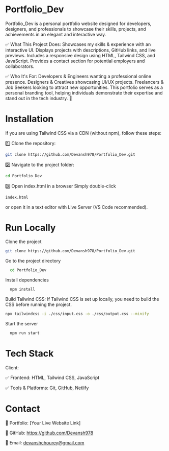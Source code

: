 # Portfolio_Dev
Portfolio_Dev is a personal portfolio website designed for developers, designers, and professionals to showcase their skills, projects, and achievements in an elegant and interactive way.

✅ What This Project Does: Showcases my skills & experience with an interactive UI. Displays projects with descriptions, GitHub links, and live previews. Includes a responsive design using HTML, Tailwind CSS, and JavaScript. Provides a contact section for potential employers and collaborators.

✅ Who It's For: Developers & Engineers wanting a professional online presence. Designers & Creatives showcasing UI/UX projects. Freelancers & Job Seekers looking to attract new opportunities. This portfolio serves as a personal branding tool, helping individuals demonstrate their expertise and stand out in the tech industry. 🚀

# Installation
If you are using Tailwind CSS via a CDN (without npm), follow these steps:

1️⃣ Clone the repository:
```bash
git clone https://github.com/Devansh978/Portfolio_Dev.git
```
2️⃣ Navigate to the project folder:
```bash
cd Portfolio_Dev
```
3️⃣ Open index.html in a browser Simply double-click
```bash
index.html
```
or open it in a text editor with Live Server (VS Code recommended).

# Run Locally
Clone the project
```bash
git clone https://github.com/Devansh978/Portfolio_Dev.git
```
Go to the project directory
```bash
  cd Portfolio_Dev
```
Install dependencies
```bash
  npm install
```
Build Tailwind CSS: If Tailwind CSS is set up locally, you need to build the CSS before running the project.

```bash
npx tailwindcss -i ./css/input.css -o ./css/output.css --minify
```
Start the server
```bash
  npm run start
```

# Tech Stack
Client:

✅ Frontend: HTML, Tailwind CSS, JavaScript

✅ Tools & Platforms: Git, GitHub, Netlify

# Contact
📌 Portfolio: [Your Live Website Link]

📌 GitHub: https://github.com/Devansh978

📌 Email: devanshchourey@gmail.com
